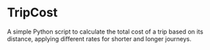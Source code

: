 # TripCost
A simple Python script to calculate the total cost of a trip based on its distance, applying different rates for shorter and longer journeys.
